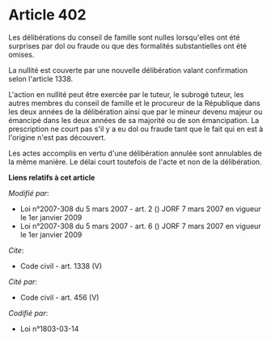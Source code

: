 # Article 402

Les délibérations du conseil de famille sont nulles lorsqu'elles ont été surprises par dol ou fraude ou que des formalités
substantielles ont été omises. 

La nullité est couverte par une nouvelle délibération valant confirmation selon l'article 1338. 

L'action en nullité peut être exercée par le tuteur, le subrogé tuteur, les autres membres du conseil de famille et le
procureur de la République dans les deux années de la délibération ainsi que par le mineur devenu majeur ou émancipé dans les
deux années de sa majorité ou de son émancipation. La prescription ne court pas s'il y a eu dol ou fraude tant que le fait
qui en est à l'origine n'est pas découvert. 

Les actes accomplis en vertu d'une délibération annulée sont annulables de la même manière. Le délai court toutefois de
l'acte et non de la délibération.

**Liens relatifs à cet article**

_Modifié par_:

  - Loi n°2007-308 du 5 mars 2007 - art. 2 () JORF 7 mars 2007 en vigueur le 1er janvier 2009
  - Loi n°2007-308 du 5 mars 2007 - art. 6 () JORF 7 mars 2007 en vigueur le 1er janvier 2009

_Cite_:

  - Code civil - art. 1338 (V)

_Cité par_:

  - Code civil - art. 456 (V)

_Codifié par_:

  - Loi n°1803-03-14
